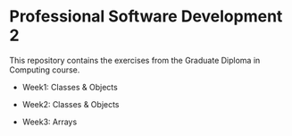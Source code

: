 # Professional Software Development 2

This repository contains the exercises from the Graduate Diploma in Computing course. 

- Week1: 
Classes & Objects

- Week2:
Classes & Objects

- Week3:
Arrays


